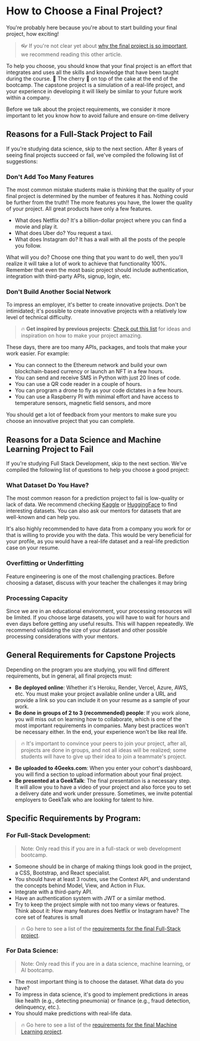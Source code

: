 # How to Choose a Final Project?

You're probably here because you're about to start building your final project, how exciting!

> 👓 If you're not clear yet about [why the final project is so important](https://4geeks.com/lesson/why-build-a-final-project), we recommend reading this other article.

To help you choose, you should know that your final project is an effort that integrates and uses all the skills and knowledge that have been taught during the course. 🍒 The cherry 🍰 on top of the cake at the end of the bootcamp.
The capstone project is a simulation of a real-life project, and your experience in developing it will likely be similar to your future work within a company.

Before we talk about the project requirements, we consider it more important to let you know how to avoid failure and ensure on-time delivery

## Reasons for a Full-Stack Project to Fail

If you're studying data science, skip to the next section. After 8 years of seeing final projects succeed or fail, we've compiled the following list of suggestions:

### Don't Add Too Many Features

The most common mistake students make is thinking that the quality of your final project is determined by the number of features it has. Nothing could be further from the truth!! The more features you have, the lower the quality of your project. All great products have only a few features.

- What does Netflix do? It's a billion-dollar project where you can find a movie and play it.
- What does Uber do? You request a taxi.
- What does Instagram do? It has a wall with all the posts of the people you follow.

What will you do? Choose one thing that you want to do well, then you'll realize it will take a lot of work to achieve that functionality 100%. Remember that even the most basic project should include authentication, integration with third-party APIs, signup, login, etc.

### Don't Build Another Social Network

To impress an employer, it's better to create innovative projects. Don't be intimidated; it's possible to create innovative projects with a relatively low level of technical difficulty.

> 🔥 **Get inspired by previous projects**: [Check out this list](https://4geeksacademy.com/us/students-and-projects) for ideas and inspiration on how to make your project amazing.

These days, there are too many APIs, packages, and tools that make your work easier. For example:

- You can connect to the Ethereum network and build your own blockchain-based currency or launch an NFT in a few hours.
- You can send and receive SMS in Python with just 20 lines of code.
- You can use a QR code reader in a couple of hours.
- You can program a drone to fly as your code dictates in a few hours.
- You can use a Raspberry PI with minimal effort and have access to temperature sensors, magnetic field sensors, and more

You should get a lot of feedback from your mentors to make sure you choose an innovative project that you can complete.

## Reasons for a Data Science and Machine Learning Project to Fail

If you're studying Full Stack Development, skip to the next section. We've compiled the following list of questions to help you choose a good project:

### What Dataset Do You Have?

The most common reason for a prediction project to fail is low-quality or lack of data. We recommend checking [Kaggle](https://www.kaggle.com/datasets) or [HuggingFace](https://huggingface.co/) to find interesting datasets. You can also ask our mentors for datasets that are well-known and can help you.

It's also highly recommended to have data from a company you work for or that is willing to provide you with the data. This would be very beneficial for your profile, as you would have a real-life dataset and a real-life prediction case on your resume.

### Overfitting or Underfitting

Feature engineering is one of the most challenging practices. Before choosing a dataset, discuss with your teacher the challenges it may bring

### Processing Capacity

Since we are in an educational environment, your processing resources will be limited. If you choose large datasets, you will have to wait for hours and even days before getting any useful results. This will happen repeatedly. We recommend validating the size of your dataset and other possible processing considerations with your mentors.

## General Requirements for Capstone Projects

Depending on the program you are studying, you will find different requirements, but in general, all final projects must:

- **Be deployed online**: Whether it's Heroku, Render, Vercel, Azure, AWS, etc. You must make your project available online under a URL and provide a link so you can include it on your resume as a sample of your work.
- **Be done in groups of 2 to 3 (recommended) people**: If you work alone, you will miss out on learning how to collaborate, which is one of the most important requirements in companies. Many best practices won't be necessary either. In the end, your experience won't be like real life.

> 🔥 It's important to convince your peers to join your project, after all, projects are done in groups, and not all ideas will be realized; some students will have to give up their idea to join a teammate's project.

- **Be uploaded to 4Geeks.com**: When you enter your cohort's dashboard, you will find a section to upload information about your final project.
- **Be presented at a GeekTalk**: The final presentation is a necessary step. It will allow you to have a video of your project and also force you to set a delivery date and work under pressure. Sometimes, we invite potential employers to GeekTalk who are looking for talent to hire.

## Specific Requirements by Program:

### For Full-Stack Development:

> Note: Only read this if you are in a full-stack or web development bootcamp.

- Someone should be in charge of making things look good in the project, a CSS, Bootstrap, and React specialist.
- You should have at least 3 routes, use the Context API, and understand the concepts behind Model, View, and Action in Flux.
- Integrate with a third-party API.
- Have an authentication system with JWT or a similar method.
- Try to keep the project simple with not too many views or features. Think about it: How many features does Netflix or Instagram have? The core set of features is small

> 🔥 Go here to see a list of the [requirements for the final Full-Stack project](https://4geeks.com/interactive-coding-tutorial/full-stack-project-stories-and-wireframes).

### For Data Science:

> Note: Only read this if you are in a data science, machine learning, or AI bootcamp.

- The most important thing is to choose the dataset. What data do you have?
- To impress in data science, it's good to implement predictions in areas like health (e.g., detecting pneumonia) or finance (e.g., fraud detection, delinquency, etc.).
- You should make predictions with real-life data.

> 🔥 Go here to see a list of the [requirements for the final Machine Learning project](https://4geeks.com/interactive-coding-tutorial/machine-learning-final-project).
